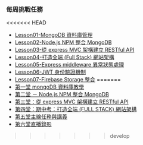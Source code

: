 ### 每周挑戰任務

<<<<<<< HEAD
- [Lesson01-MongoDB 資料庫管理](https://hackmd.io/S2GgzEBmQ5Gm2ziKnWpRog?view)
- [Lesson02-Node.js NPM 整合 MongoDB](https://hackmd.io/wxEJSh6DTFS_SMnd62KSYw?view)
- [Lesson03-從 express MVC 架構建立 RESTful API](https://hackmd.io/0eXR_uEyTM2Ij4GE8p04CQ?view)
- [Lesson04-打造全端 (Full Stack) 網站架構](https://hackmd.io/LcmGF6XrR-ChjsGQxDAigQ?view)
- [Lesson05-Express middleware 異常狀態處理](https://hackmd.io/31mV0lVuTSynFMQzm_tsVg?view)
- [Lesson06-JWT 身份驗證機制](https://hackmd.io/29lgqlDtSNCEFY4Y3I9gZQ?view)
- [Lesson07-Firebase Storage 整合](https://hackmd.io/Cw45UqaITka8rvkJv12Ixw?view)
=======
- [第一堂 mongoDB 資料庫教學](https://hackmd.io/S2GgzEBmQ5Gm2ziKnWpRog?view)
- [第二堂 － Node.js NPM 整合 MongoDB](https://hackmd.io/wxEJSh6DTFS_SMnd62KSYw?view)
- [第三堂：從 express MVC 架構建立 RESTful API](https://hackmd.io/0eXR_uEyTM2Ij4GE8p04CQ?view)
- [第四堂：期中考：打造全端 (FULL STACK) 網站架構](https://hackmd.io/LcmGF6XrR-ChjsGQxDAigQ?view)
- [第五堂主線任務與講義](https://hackmd.io/31mV0lVuTSynFMQzm_tsVg?view)
- [第六堂直播錄影](https://hackmd.io/29lgqlDtSNCEFY4Y3I9gZQ?view)
>>>>>>> develop
